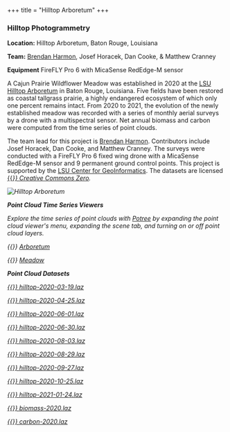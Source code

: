 +++
title = "Hilltop Arboretum"
+++

### Hilltop Photogrammetry

**Location:** Hilltop Arboretum, Baton Rouge, Louisiana

**Team:** 
[Brendan Harmon](https://baharmon.github.io/),
Josef Horacek, Dan Cooke, & Matthew Cranney

**Equipment**
FireFLY Pro 6 with MicaSense RedEdge-M sensor

A Cajun Prairie Wildflower Meadow was established in 2020 at the
[LSU Hilltop Arboretum](https://www.lsu.edu/hilltop/)
in Baton Rouge, Louisiana.
Five fields have been restored as coastal tallgrass prairie,
a highly endangered ecosystem of which only one percent remains intact.
From 2020 to 2021, 
the evolution of the newly established meadow was recorded
with a series of monthly aerial surveys
by a drone with a multispectral sensor.
Net annual biomass and carbon
were computed from the time series of point clouds.
<!---->
The team lead for this project is
[Brendan Harmon](https://baharmon.github.io/).
Contributors include Josef Horacek, Dan Cooke, and Matthew Cranney.
The surveys were conducted with a
FireFLY Pro 6 fixed wing drone
with a MicaSense RedEdge-M sensor
and 9 permanent ground control points.
This project is supported by the
[LSU Center for GeoInformatics](http://c4g.lsu.edu/).
The datasets are licensed [{{<i class="fab fa-creative-commons-zero">}} Creative Commons Zero](https://creativecommons.org/share-your-work/public-domain/cc0/).

![Hilltop Arboretum](../hilltop-transect-biomass-2020.png)

**Point Cloud Time Series Viewers**

Explore the time series of point clouds
with [Potree](http://potree.org/)
by expanding the point cloud viewer's menu,
expanding the scene tab, and
turning on or off point cloud layers.

{{<i class="fas fa-braille">}} [Arboretum](https://xyz.cct.lsu.edu/data/hilltop/arboretum.html "Point Cloud Viewer for Hilltop Arboretum")

{{<i class="fas fa-braille">}} [Meadow](https://xyz.cct.lsu.edu/data/hilltop/meadow.html "Point Cloud Viewer for Hilltop Arboretum Meadow")

**Point Cloud Datasets**

[{{<i class="ms ms-database">}} hilltop-2020-03-19.laz](https://xyz.cct.lsu.edu/data/hilltop/hilltop-2020-03-19.laz "LAZ Point Cloud Dataset for Hilltop Arboretum, March 19, 2020")

[{{<i class="ms ms-database">}} hilltop-2020-04-25.laz](https://xyz.cct.lsu.edu/data/hilltop/hilltop-2020-04-25.laz "LAZ Point Cloud Dataset for Hilltop Arboretum, April 25, 2020")

[{{<i class="ms ms-database">}} hilltop-2020-06-01.laz](https://xyz.cct.lsu.edu/data/hilltop/hilltop-2020-06-01.laz "LAZ Point Cloud Dataset for Hilltop Arboretum, June 1, 2020")

[{{<i class="ms ms-database">}} hilltop-2020-06-30.laz](https://xyz.cct.lsu.edu/data/hilltop/hilltop-2020-06-30.laz "LAZ Point Cloud Dataset for Hilltop Arboretum, June 30, 2020")

[{{<i class="ms ms-database">}} hilltop-2020-08-03.laz](https://xyz.cct.lsu.edu/data/hilltop/hilltop-2020-08-03.laz "LAZ Point Cloud Dataset for Hilltop Arboretum, August 3, 2020")

[{{<i class="ms ms-database">}} hilltop-2020-08-29.laz](https://xyz.cct.lsu.edu/data/hilltop/hilltop-2020-08-29.laz "LAZ Point Cloud Dataset for Hilltop Arboretum, August 29, 2020")

[{{<i class="ms ms-database">}} hilltop-2020-09-27.laz](https://xyz.cct.lsu.edu/data/hilltop/hilltop-2020-09-27.laz "LAZ Point Cloud Dataset for Hilltop Arboretum, September 27, 2020")

[{{<i class="ms ms-database">}} hilltop-2020-10-25.laz](https://xyz.cct.lsu.edu/data/hilltop/hilltop-2020-10-25.laz "LAZ Point Cloud Dataset for Hilltop Arboretum, October 25, 2020")

[{{<i class="ms ms-database">}} hilltop-2021-01-24.laz](https://xyz.cct.lsu.edu/data/hilltop/hilltop-2021-01-24.laz "LAZ Point Cloud Dataset for Hilltop Arboretum, January 24, 2021")

[{{<i class="ms ms-database">}} biomass-2020.laz](https://xyz.cct.lsu.edu/data/hilltop/biomass-2020.laz "LAZ Point Cloud Dataset for Hilltop Arboretum, Net Annual Biomass 2020")

[{{<i class="ms ms-database">}} carbon-2020.laz](https://xyz.cct.lsu.edu/data/hilltop/carbon-2020.laz "LAZ Point Cloud Dataset for Hilltop Arboretum, Net Annual Carbon 2020")







